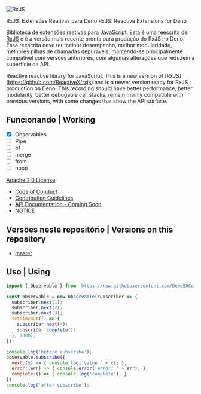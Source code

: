 ![RxJS](https://github.com/ReactiveX/rxjs/raw/master/docs_app/assets/Rx_Logo_S.png)

RxJS: Extensões Reativas para Deno
RxJS: Reactive Extensions for Deno

Biblioteca de extensões reativas para JavaScript. Esta é uma reescrita de [RxJS](https://github.com/ReactiveX/rxjs) e é a versão mais recente pronta para produção do RxJS no Deno. Essa reescrita deve ter melhor desempenho, melhor modularidade, melhores pilhas de chamadas depuráveis, mantendo-se principalmente compatível com versões anteriores, com algumas alterações que reduzem a superfície da API.

Reactive reactive library for JavaScript. This is a new version of [RxJS] (https://github.com/ReactiveX/rxjs) and is a newer version ready for RxJS production on Deno. This recording should have better performance, better modularity, better debugable call stacks, remain mainly compatible with previous versions, with some changes that show the API surface.

## Funcionando | Working

- [x] Observables
- [ ] Pipe
- [ ] of
- [ ] merge
- [ ] from
- [ ] noop

[Apache 2.0 License](LICENSE.txt)

- [Code of Conduct](CODE_OF_CONDUCT.md)
- [Contribution Guidelines](CONTRIBUTING.md)
- [API Documentation - Coming Soon](#)
- [NOTICE](NOTICE.txt)

## Versões neste repositório | Versions on this repository

- [master](https://github.com/ReactiveX/rxjs/commits/master)

## Uso | Using

```js
import { Observable } from 'https://raw.githubusercontent.com/DenoBRComunitty/rxjs/master/mod.ts';

const observable = new Observable(subscriber => {
  subscriber.next(1);
  subscriber.next(2);
  subscriber.next(3);
  setTimeout(() => {
    subscriber.next(4);
    subscriber.complete();
  }, 1000);
});

console.log('before subscribe');
observable.subscribe({
  next:(x) => { console.log('value ' + x); },
  error:(err) => { console.error('error: ' + err); },
  complete:() => { console.log('complete'); }
});
console.log('after subscribe');
```
